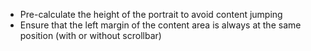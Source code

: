 * Pre-calculate the height of the portrait to avoid content jumping
* Ensure that the left margin of the content area is always at the same position
  (with or without scrollbar)
